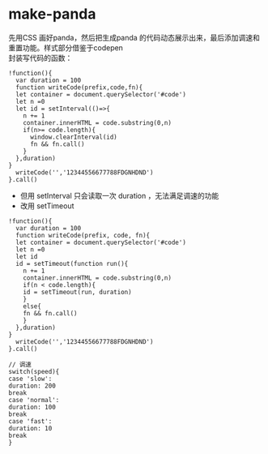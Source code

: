 # make-panda
先用CSS 画好panda，然后把生成panda 的代码动态展示出来，最后添加调速和重置功能。样式部分借鉴于codepen
</br>
封装写代码的函数：
```
!function(){
  var duration = 100
  function writeCode(prefix,code,fn){
  let container = document.querySelector('#code')
  let n =0
  let id = setInterval(()=>{
    n += 1
    container.innerHTML = code.substring(0,n)
    if(n>= code.length){
      window.clearInterval(id)
      fn && fn.call()
    }
  },duration)
}
  writeCode('','12344556677788FDGNHDND')
}.call()
```
* 但用 setInterval 只会读取一次 duration ，无法满足调速的功能
* 改用 setTimeout
```
!function(){
  var duration = 100
  function writeCode(prefix, code, fn){
  let container = document.querySelector('#code')
  let n =0
  let id
  id = setTimeout(function run(){
    n += 1
    container.innerHTML = code.substring(0,n)
    if(n < code.length){
    id = setTimeout(run, duration)
    }
    else{
    fn && fn.call()
    }
  },duration)
}
  writeCode('','12344556677788FDGNHDND')
}.call()

// 调速
switch(speed){
case 'slow':
duration: 200
break
case 'normal':
duration: 100
break
case 'fast':
duration: 10
break
}
```
